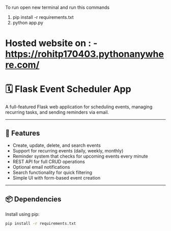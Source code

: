To run open new terminal and run this commands 
1) pip install -r requirements.txt
2) python app.py

# Hosted website on : - https://rohitp170403.pythonanywhere.com/

# 🗓️ Flask Event Scheduler App

A full-featured Flask web application for scheduling events, managing recurring tasks, and sending reminders via email.

---

## 🚀 Features

- Create, update, delete, and search events
- Support for recurring events (daily, weekly, monthly)
- Reminder system that checks for upcoming events every minute
- REST API for full CRUD operations
- Optional email notifications
- Search functionality for quick filtering
- Simple UI with form-based event creation

---

## 📦 Dependencies

Install using pip:

```bash
pip install -r requirements.txt
